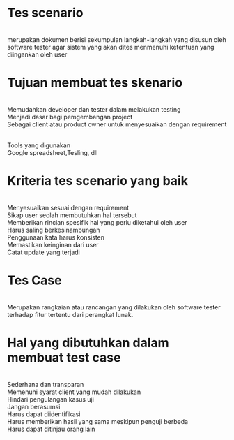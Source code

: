 # Tes scenario
<br/> merupakan dokumen berisi sekumpulan langkah-langkah yang disusun oleh software tester agar sistem yang akan dites menmenuhi ketentuan yang diingankan oleh user

# Tujuan membuat tes skenario
<br/> Memudahkan developer dan tester dalam melakukan testing
<br/> Menjadi dasar bagi pemgembangan project
<br/> Sebagai client atau product owner untuk menyesuaikan dengan requirement

<br/> Tools yang digunakan
<br/> Google spreadsheet,Tesling, dll

# Kriteria tes scenario yang baik
<br/> Menyesuaikan sesuai dengan requirement
<br/> Sikap user seolah membutuhkan hal tersebut
<br/> Memberikan rincian spesifik hal yang perlu diketahui oleh user
<br/> Harus saling berkesinambungan
<br/> Penggunaan kata harus konsisten
<br/> Memastikan keinginan dari user
<br/> Catat update yang terjadi

# Tes Case
<br/> Merupakan rangkaian atau rancangan yang dilakukan oleh software tester terhadap fitur tertentu dari perangkat lunak.

# Hal yang dibutuhkan dalam membuat test case
<br/> Sederhana dan transparan
<br/> Memenuhi syarat client yang mudah dilakukan
<br/> Hindari pengulangan kasus uji
<br/> Jangan berasumsi
<br/> Harus dapat diidentifikasi
<br/> Harus memberikan hasil yang sama meskipun penguji berbeda
<br/> Harus dapat ditinjau orang lain








